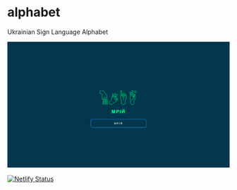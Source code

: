 # alphabet
Ukrainian Sign Language Alphabet

![Screen](images/page.png)

[![Netlify Status](https://api.netlify.com/api/v1/badges/e3c929dc-a147-413e-8a16-0c75e99cecf8/deploy-status)](https://app.netlify.com/sites/alphabet-ua/deploys)